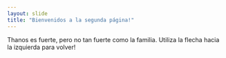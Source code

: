 ```yaml
---
layout: slide
title: "Bienvenidos a la segunda página!"
---
```

Thanos es fuerte, pero no tan fuerte como la familia.
Utiliza la flecha hacia la izquierda para volver!
